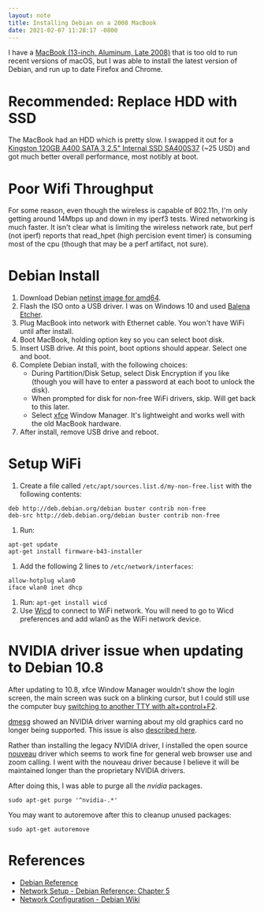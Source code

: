 ```yaml
---
layout: note
title: Installing Debian on a 2008 MacBook
date: 2021-02-07 11:28:17 -0800
---
```


I have a [MacBook (13-inch, Aluminum, Late
2008)](https://apple-history.com/mb_late_08) that is too old to run recent
versions of macOS, but I was able to install the latest version of Debian, and
run up to date Firefox and Chrome.

# Recommended: Replace HDD with SSD

The MacBook had an HDD which is pretty slow. I swapped it out for a
[Kingston 120GB A400 SATA 3 2.5" Internal SSD SA400S37](https://www.kingston.com/us/ssd/a400-solid-state-drive)
(~25 USD) and got much better overall performance, most notibly at boot.

# Poor Wifi Throughput

For some reason, even though the wireless is capable of 802.11n, I'm only
getting around 14Mbps up and down in my iperf3 tests. Wired networking is much
faster. It isn't clear what is limiting the wireless network rate, but perf
(not iperf) reports that read_hpet (high percision event timer) is consuming
most of the cpu (though that may be a perf artifact, not sure).

# Debian Install

1. Download Debian [netinst image for amd64](https://www.debian.org/CD/netinst/).
1. Flash the ISO onto a USB driver. I was on Windows 10 and used
   [Balena Etcher](https://www.balena.io/etcher/).
1. Plug MacBook into network with Ethernet cable. You won't have WiFi until
   after install.
1. Boot MacBook, holding option key so you can select boot disk.
1. Insert USB drive. At this point, boot options should appear. Select one and
   boot.
1. Complete Debian install, with the following choices:
    - During Partition/Disk Setup, select Disk Encryption if you like (though
      you will have to enter a password at each boot to unlock the disk).
    - When prompted for disk for non-free WiFi drivers, skip. Will get back to
      this later.
    - Select [xfce](https://www.xfce.org/) Window Manager. It's lightweight and
      works well with the old MacBook hardware.
1. After install, remove USB drive and reboot.


# Setup WiFi

1. Create a file called `/etc/apt/sources.list.d/my-non-free.list` with the
   following contents:
```
deb http://deb.debian.org/debian buster contrib non-free
deb-src http://deb.debian.org/debian buster contrib non-free
```

1. Run:
```
apt-get update
apt-get install firmware-b43-installer
```
1. Add the following 2 lines to `/etc/network/interfaces`:
```
allow-hotplug wlan0
iface wlan0 inet dhcp
```
1. Run: `apt-get install wicd`
1. Use [Wicd](https://launchpad.net/wicd) to connect to WiFi network. You will
   need to go to Wicd preferences and add wlan0 as the WiFi network device.

# NVIDIA driver issue when updating to Debian 10.8

After updating to 10.8, xfce Window Manager wouldn't show the login screen, the
main screen was suck on a blinking cursor, but I could still use the computer
buy [switching to another TTY with alt+control+F2](https://wiki.debian.org/Console).

[dmesg](https://man7.org/linux/man-pages/man1/dmesg.1.html) showed an NVIDIA
driver warning about my old graphics card no longer being supported. This issue
is also [described
here](https://wiki.debian.org/NvidiaGraphicsDrivers#Driver_stops_working_after_upgrading_Debian).

Rather than installing the legacy NVIDIA driver, I installed the open source
[nouveau](https://nouveau.freedesktop.org/) driver which seems to work fine for
general web browser use and zoom calling. I went with the nouveau driver
because I believe it will be maintained longer than the proprietary NVIDIA
drivers.

After doing this, I was able to purge all the *nvidia* packages.

    sudo apt-get purge '^nvidia-.*'

You may want to autoremove after this to cleanup unused packages:

    sudo apt-get autoremove

# References

- [Debian Reference](https://www.debian.org/doc/manuals/debian-reference/)
- [Network Setup - Debian Reference: Chapter 5](https://www.debian.org/doc/manuals/debian-reference/ch05.en.html)
- [Network Configuration - Debian Wiki](https://wiki.debian.org/NetworkConfiguration)
